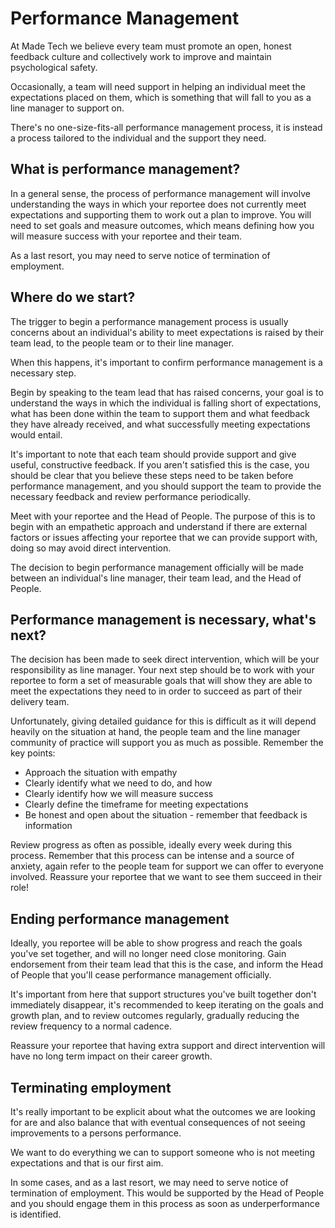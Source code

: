 # Performance Management

At Made Tech we believe every team must promote an open, honest feedback culture and collectively work to improve and maintain psychological safety.

Occasionally, a team will need support in helping an individual meet the expectations placed on them, which is something that will fall to you as a line manager to support on.

There's no one-size-fits-all performance management process, it is instead a process tailored to the individual and the support they need.

## What is performance management?

In a general sense, the process of performance management will involve understanding the ways in which your reportee does not currently meet expectations and supporting them to work out a plan to improve. You will need to set goals and measure outcomes, which means defining how you will measure success with your reportee and their team.

As a last resort, you may need to serve notice of termination of employment.

## Where do we start?

The trigger to begin a performance management process is usually concerns about an individual's ability to meet expectations is raised by their team lead, to the people team or to their line manager.

When this happens, it's important to confirm performance management is a necessary step.

Begin by speaking to the team lead that has raised concerns, your goal is to understand the ways in which the individual is falling short of expectations, what has been done within the team to support them and what feedback they have already received, and what successfully meeting expectations would entail.

It's important to note that each team should provide support and give useful, constructive feedback. If you aren't satisfied this is the case, you should be clear that you believe these steps need to be taken before performance management, and you should support the team to provide the necessary feedback and review performance periodically.

Meet with your reportee and the Head of People. The purpose of this is to begin with an empathetic approach and understand if there are external factors or issues affecting your reportee that we can provide support with, doing so may avoid direct intervention.

The decision to begin performance management officially will be made between an individual's line manager, their team lead, and the Head of People.


## Performance management is necessary, what's next?

The decision has been made to seek direct intervention, which will be your responsibility as line manager. Your next step should be to work with your reportee to form a set of measurable goals that will show they are able to meet the expectations they need to in order to succeed as part of their delivery team.

Unfortunately, giving detailed guidance for this is difficult as it will depend heavily on the situation at hand, the people team and the line manager community of practice will support you as much as possible. Remember the key points:
 - Approach the situation with empathy
 - Clearly identify what we need to do, and how
 - Clearly identify how we will measure success
 - Clearly define the timeframe for meeting expectations
 - Be honest and open about the situation - remember that feedback is information

Review progress as often as possible, ideally every week during this process. Remember that this process can be intense and a source of anxiety, again refer to the people team for support we can offer to everyone involved. Reassure your reportee that we want to see them succeed in their role!

## Ending performance management

Ideally, you reportee will be able to show progress and reach the goals you've set together, and will no longer need close monitoring. Gain endorsement from their team lead that this is the case, and inform the Head of People that you'll cease performance management officially.

It's important from here that support structures you've built together don't immediately disappear, it's recommended to keep iterating on the goals and growth plan, and to review outcomes regularly, gradually reducing the review frequency to a normal cadence.

Reassure your reportee that having extra support and direct intervention will have no long term impact on their career growth.

## Terminating employment

It's really important to be explicit about what the outcomes we are looking for are and also balance that with eventual consequences of not seeing improvements to a persons performance.

We want to do everything we can to support someone who is not meeting expectations and that is our first aim.

In some cases, and as a last resort, we may need to serve notice of termination of employment. This would be supported by the Head of People and you should engage them in this process as soon as underperformance is identified.
